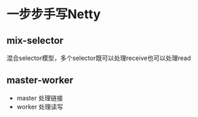 # 一步步手写Netty

## mix-selector
混合selector模型，多个selector既可以处理receive也可以处理read

## master-worker
- master 处理链接
- worker 处理读写